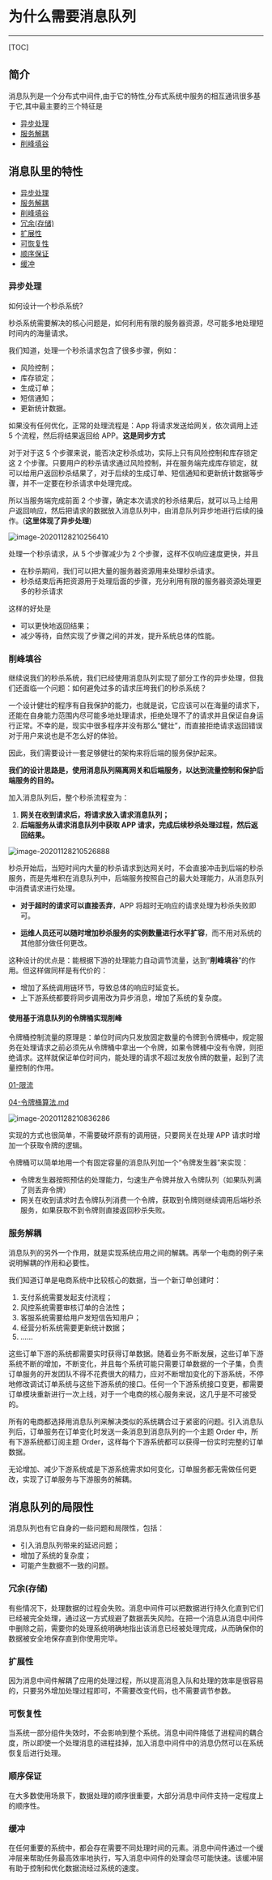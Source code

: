# 为什么需要消息队列

---

[TOC]

## 简介

消息队列是一个分布式中间件,由于它的特性,分布式系统中服务的相互通讯很多基于它,其中最主要的三个特征是

- [异步处理](#异步处理)
- [服务解耦](#服务解耦)
- [削峰填谷](#削峰填谷)

## 消息队里的特性

- [异步处理](#异步处理)
- [服务解耦](#服务解耦)
- [削峰填谷](#削峰填谷)
- [冗余(存储)](#冗余(存储)) 
- [扩展性](#扩展性)
- [可恢复性](#可恢复性)
- [顺序保证](#顺序保证)
- [缓冲](#缓冲)

### 异步处理

如何设计一个秒杀系统?

秒杀系统需要解决的核心问题是，如何利用有限的服务器资源，尽可能多地处理短时间内的海量请求。

我们知道，处理一个秒杀请求包含了很多步骤，例如：

- 风险控制；
- 库存锁定；
- 生成订单；
- 短信通知；
- 更新统计数据。

如果没有任何优化，正常的处理流程是：App 将请求发送给网关，依次调用上述 5 个流程，然后将结果返回给 APP。**这是同步方式**

对于对于这 5 个步骤来说，能否决定秒杀成功，实际上只有风险控制和库存锁定这 2 个步骤。只要用户的秒杀请求通过风险控制，并在服务端完成库存锁定，就可以给用户返回秒杀结果了，对于后续的生成订单、短信通知和更新统计数据等步骤，并不一定要在秒杀请求中处理完成。

所以当服务端完成前面 2 个步骤，确定本次请求的秒杀结果后，就可以马上给用户返回响应，然后把请求的数据放入消息队列中，由消息队列异步地进行后续的操作。(**这里体现了异步处理**)

![image-20201128210256410](../../assets/image-20201128210256410.png)

处理一个秒杀请求，从 5 个步骤减少为 2 个步骤，这样不仅响应速度更快，并且

- 在秒杀期间，我们可以把大量的服务器资源用来处理秒杀请求。
- 秒杀结束后再把资源用于处理后面的步骤，充分利用有限的服务器资源处理更多的秒杀请求

这样的好处是

- 可以更快地返回结果；
- 减少等待，自然实现了步骤之间的并发，提升系统总体的性能。

### 削峰填谷

继续说我们的秒杀系统，我们已经使用消息队列实现了部分工作的异步处理，但我们还面临一个问题：如何避免过多的请求压垮我们的秒杀系统？

一个设计健壮的程序有自我保护的能力，也就是说，它应该可以在海量的请求下，还能在自身能力范围内尽可能多地处理请求，拒绝处理不了的请求并且保证自身运行正常。不幸的是，现实中很多程序并没有那么“健壮”，而直接拒绝请求返回错误对于用户来说也是不怎么好的体验。

因此，我们需要设计一套足够健壮的架构来将后端的服务保护起来。

**我们的设计思路是，使用消息队列隔离网关和后端服务，以达到流量控制和保护后端服务的目的。**

加入消息队列后，整个秒杀流程变为：

1. **网关在收到请求后，将请求放入请求消息队列；**
2. **后端服务从请求消息队列中获取 APP 请求，完成后续秒杀处理过程，然后返回结果。**

![image-20201128210526888](../../assets/image-20201128210526888.png)

秒杀开始后，当短时间内大量的秒杀请求到达网关时，不会直接冲击到后端的秒杀服务，而是先堆积在消息队列中，后端服务按照自己的最大处理能力，从消息队列中消费请求进行处理。

- **对于超时的请求可以直接丢弃**，APP 将超时无响应的请求处理为秒杀失败即可。

- **运维人员还可以随时增加秒杀服务的实例数量进行水平扩容**，而不用对系统的其他部分做任何更改。

这种设计的优点是：能根据下游的处理能力自动调节流量，达到“**削峰填谷**”的作用。但这样做同样是有代价的：

- 增加了系统调用链环节，导致总体的响应时延变长。
- 上下游系统都要将同步调用改为异步消息，增加了系统的复杂度。

#### 使用基于消息队列的令牌桶实现削峰

令牌桶控制流量的原理是：单位时间内只发放固定数量的令牌到令牌桶中，规定服务在处理请求之前必须先从令牌桶中拿出一个令牌，如果令牌桶中没有令牌，则拒绝请求。这样就保证单位时间内，能处理的请求不超过发放令牌的数量，起到了流量控制的作用。

 [01-限流](../../09-micro-services/01-限流) 

 [04-令牌桶算法.md](../../09-micro-services/01-限流/04-令牌桶算法.md) 

![image-20201128210836286](../../assets/image-20201128210836286.png)

实现的方式也很简单，不需要破坏原有的调用链，只要网关在处理 APP 请求时增加一个获取令牌的逻辑。

令牌桶可以简单地用一个有固定容量的消息队列加一个“令牌发生器”来实现：

- 令牌发生器按照预估的处理能力，匀速生产令牌并放入令牌队列（如果队列满了则丢弃令牌）
- 网关在收到请求时去令牌队列消费一个令牌，获取到令牌则继续调用后端秒杀服务，如果获取不到令牌则直接返回秒杀失败。

### 服务解耦

消息队列的另外一个作用，就是实现系统应用之间的解耦。再举一个电商的例子来说明解耦的作用和必要性。

我们知道订单是电商系统中比较核心的数据，当一个新订单创建时：

1. 支付系统需要发起支付流程；
2. 风控系统需要审核订单的合法性；
3. 客服系统需要给用户发短信告知用户；
4. 经营分析系统需要更新统计数据；
5. ……

这些订单下游的系统都需要实时获得订单数据。随着业务不断发展，这些订单下游系统不断的增加，不断变化，并且每个系统可能只需要订单数据的一个子集，负责订单服务的开发团队不得不花费很大的精力，应对不断增加变化的下游系统，不停地修改调试订单系统与这些下游系统的接口。任何一个下游系统接口变更，都需要订单模块重新进行一次上线，对于一个电商的核心服务来说，这几乎是不可接受的。

所有的电商都选择用消息队列来解决类似的系统耦合过于紧密的问题。引入消息队列后，订单服务在订单变化时发送一条消息到消息队列的一个主题 Order 中，所有下游系统都订阅主题 Order，这样每个下游系统都可以获得一份实时完整的订单数据。

无论增加、减少下游系统或是下游系统需求如何变化，订单服务都无需做任何更改，实现了订单服务与下游服务的解耦。

## 消息队列的局限性

消息队列也有它自身的一些问题和局限性，包括：

- 引入消息队列带来的延迟问题；
- 增加了系统的复杂度；
- 可能产生数据不一致的问题。

### 冗余(存储)

有些情况下，处理数据的过程会失败。消息中间件可以把数据进行持久化直到它们已经被完全处理，通过这一方式规避了数据丢失风险。在把一个消息从消息中间件中删除之前，需要你的处理系统明确地指出该消息已经被处理完成，从而确保你的数据被安全地保存直到你使用完毕。

### 扩展性

因为消息中间件解耦了应用的处理过程，所以提高消息入队和处理的效率是很容易的，只要另外增加处理过程即可，不需要改变代码，也不需要调节参数。

### 可恢复性

当系统一部分组件失效时，不会影响到整个系统。消息中间件降低了进程间的耦合度，所以即使一个处理消息的进程挂掉，加入消息中间件中的消息仍然可以在系统恢复后进行处理。

### 顺序保证

在大多数使用场景下，数据处理的顺序很重要，大部分消息中间件支持一定程度上的顺序性。

### 缓冲

在任何重要的系统中，都会存在需要不同处理时间的元素。消息中间件通过一个缓冲层来帮助任务最高效率地执行，写入消息中间件的处理会尽可能快速。该缓冲层有助于控制和优化数据流经过系统的速度。